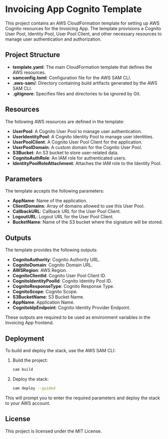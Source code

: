 # Invoicing App Cognito Template

This project contains an AWS CloudFormation template for setting up AWS Cognito resources for the Invoicing App. The template provisions a Cognito User Pool, Identity Pool, User Pool Client, and other necessary resources to manage user authentication and authorization.

## Project Structure

- **template.yaml**: The main CloudFormation template that defines the AWS resources.
- **samconfig.toml**: Configuration file for the AWS SAM CLI.
- **.aws-sam/**: Directory containing build artifacts generated by the AWS SAM CLI.
- **.gitignore**: Specifies files and directories to be ignored by Git.

## Resources

The following AWS resources are defined in the template:

- **UserPool**: A Cognito User Pool to manage user authentication.
- **UserIdentityPool**: A Cognito Identity Pool to manage user identities.
- **UserPoolClient**: A Cognito User Pool Client for the application.
- **UserPoolDomain**: A custom domain for the Cognito User Pool.
- **S3Bucket**: An S3 bucket to store user-related data.
- **CognitoAuthRole**: An IAM role for authenticated users.
- **IdentityPoolRoleAttachment**: Attaches the IAM role to the Identity Pool.

## Parameters

The template accepts the following parameters:

- **AppName**: Name of the application.
- **ClientDomains**: Array of domains allowed to use this User Pool.
- **CallbackURL**: Callback URL for the User Pool Client.
- **LogoutURL**: Logout URL for the User Pool Client.
- **BucketName**: Name of the S3 bucket where the signature will be stored.

## Outputs

The template provides the following outputs:

- **CognitoAuthority**: Cognito Authority URL.
- **CognitoDomain**: Cognito Domain URL.
- **AWSRegion**: AWS Region.
- **CognitoClientId**: Cognito User Pool Client ID.
- **CognitoIdentityPoolId**: Cognito Identity Pool ID.
- **CognitoResponseType**: Cognito Response Type.
- **CognitoScope**: Cognito Scope.
- **S3BucketName**: S3 Bucket Name.
- **AppName**: Application Name.
- **CognitoIdpEndpoint**: Cognito Identity Provider Endpoint.

These outputs are required to be used as environment variables in the Invoicing App frontend.

## Deployment

To build and deploy the stack, use the AWS SAM CLI:

1. Build the project:
    ```sh
    sam build
    ```

2. Deploy the stack:
    ```sh
    sam deploy --guided
    ```

This will prompt you to enter the required parameters and deploy the stack to your AWS account.

## License

This project is licensed under the MIT License.